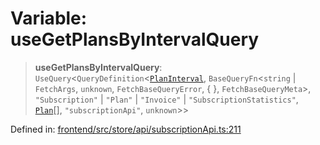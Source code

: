 # Variable: useGetPlansByIntervalQuery

> **useGetPlansByIntervalQuery**: `UseQuery`\<`QueryDefinition`\<[`PlanInterval`](../type-aliases/PlanInterval.md), `BaseQueryFn`\<`string` \| `FetchArgs`, `unknown`, `FetchBaseQueryError`, \{ \}, `FetchBaseQueryMeta`\>, `"Subscription"` \| `"Plan"` \| `"Invoice"` \| `"SubscriptionStatistics"`, [`Plan`](../type-aliases/Plan.md)[], `"subscriptionApi"`, `unknown`\>\>

Defined in: [frontend/src/store/api/subscriptionApi.ts:211](https://github.com/lsendel/sass/blob/ca8b2b87627589617e0de57047e1f50d53e78078/frontend/src/store/api/subscriptionApi.ts#L211)
